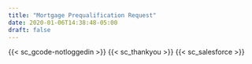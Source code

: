 ```yaml
---
title: "Mortgage Prequalification Request"
date: 2020-01-06T14:38:48-05:00
draft: false
---
```

{{< sc_gcode-notloggedin >}}
{{< sc_thankyou >}}
{{< sc_salesforce >}}